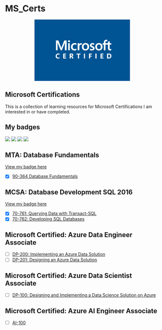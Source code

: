 # MS_Certs

<p align="center">
  <img height="200" src="src/ms_certified.webp"/>
</p>

## Microsoft Certifications 
This is a collection of learning resources for Microsoft Certifications I am interested in or have completed. 

## My badges

<div id="cover">
  <img src="https://imgur.com/dv9Z2Nu.jpg">
  <img src="https://imgur.com/htWKe9m.gif">
  <img src="https://imgur.com/eog5eFZ.gif">
  <img src="https://imgur.com/nUJVBmO.jpg">
</div>


## MTA: Database Fundamentals
[View my badge here](https://www.youracclaim.com/badges/1a5dde84-d5fc-4dd5-8f91-ba8a636588bf)
- [x] [90-364 Database Fundamentals](https://docs.microsoft.com/en-us/learn/certifications/exams/98-364)

## MCSA: Database Development SQL 2016 
[View my badge here](https://www.youracclaim.com/badges/394c69c2-113e-43fd-8c1c-3d5eb4744760)
- [x] [70-761: Querying Data with Transact-SQL](https://docs.microsoft.com/en-us/learn/certifications/exams/70-761)
- [x] [70-762: Developing SQL Databases](https://docs.microsoft.com/en-us/learn/certifications/exams/70-762)

## Microsoft Certified: Azure Data Engineer Associate
- [ ] [DP-200: Implementing an Azure Data Solution](https://github.com/luyandamncube/MS_Certs/tree/main/DP-200)
- [ ] [DP-201: Designing an Azure Data Solution](https://docs.microsoft.com/en-us/learn/certifications/exams/dp-201)

## Microsoft Certified: Azure Data Scientist Associate
- [ ] [DP-100: Designing and Implementing a Data Science Solution on Azure](https://docs.microsoft.com/en-us/learn/certifications/exams/dp-100)

## Microsoft Certified: Azure AI Engineer Associate
- [ ] [AI-100](https://github.com/luyandamncube/MS_Certs/tree/master/AI-100) 
